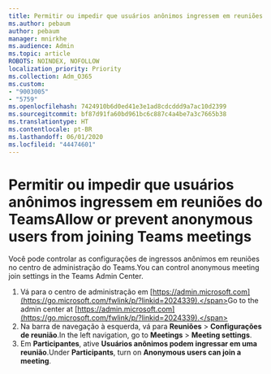 ```yaml
---
title: Permitir ou impedir que usuários anônimos ingressem em reuniões do Teams
ms.author: pebaum
author: pebaum
manager: mnirkhe
ms.audience: Admin
ms.topic: article
ROBOTS: NOINDEX, NOFOLLOW
localization_priority: Priority
ms.collection: Adm_O365
ms.custom:
- "9003005"
- "5759"
ms.openlocfilehash: 7424910b6d0ed41e3e1ad8cdcddd9a7ac10d2399
ms.sourcegitcommit: bf87d91fa60bd961bc6c887c4a4be7a3c7665b38
ms.translationtype: HT
ms.contentlocale: pt-BR
ms.lasthandoff: 06/01/2020
ms.locfileid: "44474601"
---
```

# <a name="allow-or-prevent-anonymous-users-from-joining-teams-meetings"></a><span data-ttu-id="68820-102">Permitir ou impedir que usuários anônimos ingressem em reuniões do Teams</span><span class="sxs-lookup"><span data-stu-id="68820-102">Allow or prevent anonymous users from joining Teams meetings</span></span>

<span data-ttu-id="68820-103">Você pode controlar as configurações de ingressos anônimos em reuniões no centro de administração do Teams.</span><span class="sxs-lookup"><span data-stu-id="68820-103">You can control anonymous meeting join settings in the Teams Admin Center.</span></span>

1.  <span data-ttu-id="68820-104">Vá para o centro de administração em  [https://admin.microsoft.com](https://go.microsoft.com/fwlink/p/?linkid=2024339).</span><span class="sxs-lookup"><span data-stu-id="68820-104">Go to the admin center at  [https://admin.microsoft.com](https://go.microsoft.com/fwlink/p/?linkid=2024339).</span></span>
2.  <span data-ttu-id="68820-105">Na barra de navegação à esquerda, vá para  **Reuniões**  >  **Configurações de reunião**.</span><span class="sxs-lookup"><span data-stu-id="68820-105">In the left navigation, go to  **Meetings**  >  **Meeting settings**.</span></span>
3.  <span data-ttu-id="68820-106">Em **Participantes**, ative  **Usuários anônimos podem ingressar em uma reunião**.</span><span class="sxs-lookup"><span data-stu-id="68820-106">Under  **Participants**, turn on  **Anonymous users can join a meeting**.</span></span>